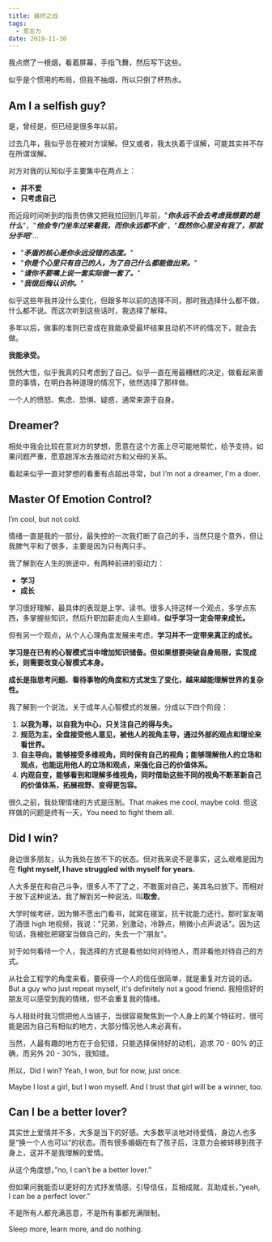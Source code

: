 ```yaml
---
title: 最终之战
tags:
  - 意志力
date: 2019-11-30
---
```


我点燃了一根烟，看着屏幕，手指飞舞，然后写下这些。

似乎是个惯用的布局，但我不抽烟，所以只倒了杯热水。

## Am I a selfish guy?

是，曾经是，但已经是很多年以前。

过去几年，我似乎总在被对方误解。但又或者，我太执着于误解，可能其实并不存在所谓误解。

对方对我的认知似乎主要集中在两点上：

- **并不爱**
- **只考虑自己**

而近段时间听到的指责仿佛又把我拉回到几年前，"***你永远不会去考虑我想要的是什么***"，"***他会专门坐车过来看我，而你永远都不会***"，"***既然你心里没有我了，那就分手吧***"…

- "***矛盾的核心是你永远没错的态度。***"
- "***你是个心里只有自己的人，为了自己什么都能做出来。***"
- "***请你不要嘴上说一套实际做一套了。***"
- "***我很后悔认识你。***"

似乎这些年我并没什么变化，但跟多年以前的选择不同，那时我选择什么都不做，什么都不说。而这次听到这些话时，我选择了解释。

多年以后，做事的准则已变成在我能承受最坏结果且动机不坏的情况下，就会去做。

**我能承受。**

恍然大悟，似乎我真的只考虑到了自己。似乎一直在用最糟糕的决定，做看起来善意的事情，在明白各种道理的情况下，依然选择了那样做。

一个人的愤怒、焦虑、恐惧、疑惑，通常来源于自身。

## Dreamer?

相处中我会比较在意对方的梦想，愿意在这个方面上尽可能地帮忙，给予支持，如果问题严重，愿意趟浑水去推动对方和父母的关系。

看起来似乎一直对梦想的看重有点超出寻常，but I’m not a dreamer, I'm a doer.

## Master Of Emotion Control?

I’m cool, but not cold.

情绪一直是我的一部分，最失控的一次我打断了自己的手，当然只是个意外，但让我脾气平和了很多，主要是因为只有两只手。

我了解到在人生的旅途中，有两种前进的驱动力：

- **学习**
- **成长**

学习很好理解，最具体的表现是上学、读书。很多人持这样一个观点，多学点东西，多掌握些知识，然后升职加薪走向人生巅峰。**似乎学习一定会带来成长。**

但有另一个观点，从个人心理角度发展来考虑，**学习并不一定带来真正的成长。**

**学习是在已有的心智模式当中增加知识储备。但如果想要突破自身局限，实现成长，则需要改变心智模式本身。**

**成长是指思考问题、看待事物的角度和方式发生了变化，越来越能理解世界的复杂性。**

我了解到一个说法，关于成年人心智模式的发展。分成以下四个阶段：

1. **以我为尊，以自我为中心，只关注自己的得与失。**
2. **规范为主，全盘接受他人意见，被他人的视角主导，通过外部的观点和理论来看世界。**
3. **自主导向，能够接受多维视角，同时保有自己的视角；能够理解他人的立场和观点，也能运用他人的立场和观点，来强化自己的价值体系。**
4. **内观自变，能够看到和理解多维视角，同时借助这些不同的视角不断革新自己的价值体系，拓展视野、变得更包容。**

很久之前，我处理情绪的方式是压制。That makes me cool, maybe cold. 但这样做的问题是终有一天，You need to fight them all.

## Did I win?

身边很多朋友，认为我处在放不下的状态。但对我来说不是事实，这么艰难是因为在 **fight myself, I have struggled with myself for years.**

人大多是在和自己斗争，很多人不了了之，不敢面对自己，美其名曰放下。而相对于放下这种说法，我了解到另一种说法，叫**取舍**。

大学时候考研，因为懒不愿出门看书，就窝在寝室，抗干扰能力还行。那时室友喝了酒很 high 地视频，我说："兄弟，别激动，冷静点，稍微小点声说话"。因为这句话，我被批把寝室当做自己的，失去一个"朋友"。

对于如何看待一个人，我选择的方式是看他如何对待他人，而非看他对待自己的方式。

从社会工程学的角度来看，要获得一个人的信任很简单，就是重复对方说的话。But a guy who just repeat myself, it's definitely not a good friend. 我相信好的朋友可以感受到我的情绪，但不会重复我的情绪。

与人相处时我习惯把他人当镜子，当很容易聚焦到一个人身上的某个特征时，很可能是因为自己有相似的地方，大部分情况他人未必真有。

当然，人最有趣的地方在于会犯错，只能选择保持好的动机，追求 70 - 80% 的正确，而另外 20 - 30%，我知错。

所以，Did I win? Yeah, I won, but for now, just once.

Maybe I lost a girl, but I won myself. And I trust that girl will be a winner, too.

## Can I be a better lover?

其实世上爱情并不多，大多是当下的好感。大多数平淡地对待爱情，身边人也多是“换一个人也可以”的状态。而有很多婚姻在有了孩子后，注意力会被转移到孩子身上，这并不是我理解的爱情。

从这个角度想，”no, I can’t be a better lover.”

但如果问我能否以更好的方式抒发情感，引导信任，互相成就，互助成长，”yeah, I can be a perfect lover.”

不是所有人都充满恶意，不是所有事都充满限制。

Sleep more, learn more, and do nothing.